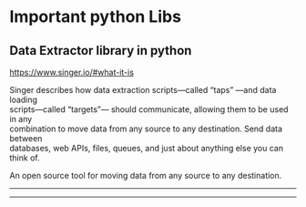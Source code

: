 # Important python Libs 



## Data Extractor library in python 
https://www.singer.io/#what-it-is

Singer describes how data extraction scripts—called “taps” —and data loading  
 scripts—called “targets”— should communicate, allowing them to be used in any   
 combination to move data from any source to any destination. Send data between   
 databases, web APIs, files, queues, and just about anything else you can think of.


   An open source tool for moving data from any source to any destination.


 ---


  ---

